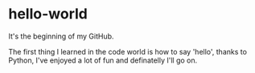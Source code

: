 # hello-world
It's the beginning of my GitHub.

The first thing I learned in the code world is how to say 'hello', thanks to Python, I've enjoyed a lot of fun and definatelly I'll go on.
